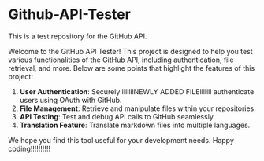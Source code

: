 # Github-API-Tester

This is a test repository for the GitHub API.

Welcome to the GitHub API Tester! This project is designed to help you test various functionalities of the GitHub API, including authentication, file retrieval, and more. Below are some points that highlight the features of this project:

1. **User Authentication**: Securely lllllllNEWLY ADDED FILElllllll authenticate users using OAuth with GitHub.
2. **File Management**: Retrieve and manipulate files within your repositories.
3. **API Testing**: Test and debug API calls to GitHub seamlessly.
4. **Translation Feature**: Translate markdown files into multiple languages.

We hope you find this tool useful for your development needs. Happy coding!!!!!!!!!!